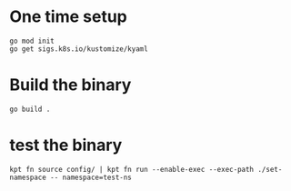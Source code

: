 # One time setup
```
go mod init
go get sigs.k8s.io/kustomize/kyaml
```

# Build the binary
```
go build .
```

# test the binary
```
kpt fn source config/ | kpt fn run --enable-exec --exec-path ./set-namespace -- namespace=test-ns
```
